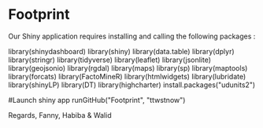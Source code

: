 # Footprint

Our Shiny application requires installing and calling the following packages :

library(shinydashboard)
library(shiny)
library(data.table)
library(dplyr)
library(stringr)
library(tidyverse)
library(leaflet)
library(jsonlite)
library(geojsonio)
library(rgdal)
library(maps)
library(sp)
library(maptools)
library(forcats)
library(FactoMineR)
library(htmlwidgets)
library(lubridate)
library(shinyLP)
library(DT)
library(highcharter)
install.packages("udunits2")

#Launch shiny app
runGitHub("Footprint", "ttwstnow")

Regards,
Fanny, Habiba & Walid

